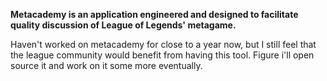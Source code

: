 **Metacademy is an application engineered and designed to facilitate quality discussion of League of Legends' metagame.**

Haven't worked on metacademy for close to a year now, but I still feel that the league community would benefit from having this tool. Figure i'll open source it and work on it some more eventually.
